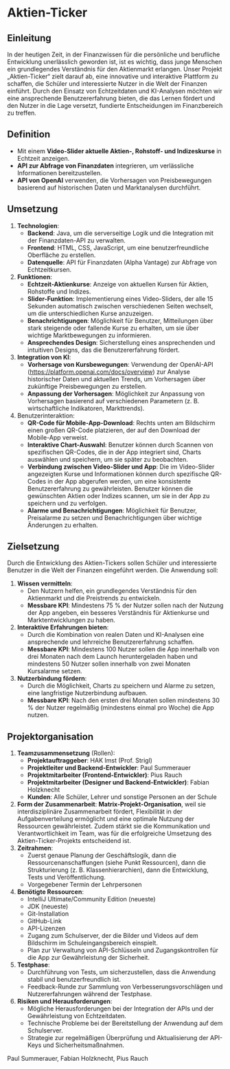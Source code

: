 # Aktien-Ticker

## Einleitung
In der heutigen Zeit, in der Finanzwissen für die persönliche und berufliche Entwicklung unerlässlich geworden ist, ist es wichtig, dass junge Menschen ein grundlegendes Verständnis für den Aktienmarkt erlangen. Unser Projekt „Aktien-Ticker“ zielt darauf ab, eine innovative und interaktive Plattform zu schaffen, die Schüler und interessierte Nutzer in die Welt der Finanzen einführt. Durch den Einsatz von Echtzeitdaten und KI-Analysen möchten wir eine ansprechende Benutzererfahrung bieten, die das Lernen fördert und den Nutzer in die Lage versetzt, fundierte Entscheidungen im Finanzbereich zu treffen.

## Definition
- Mit einem **Video-Slider aktuelle Aktien-, Rohstoff- und Indizeskurse** in Echtzeit anzeigen.
- **API zur Abfrage von Finanzdaten** integrieren, um verlässliche Informationen bereitzustellen.
- **API von OpenAI** verwenden, die Vorhersagen von Preisbewegungen basierend auf historischen Daten und Marktanalysen durchführt.

## Umsetzung
1. **Technologien**:
   - **Backend**: Java, um die serverseitige Logik und die Integration mit der Finanzdaten-API zu verwalten.
   - **Frontend**: HTML, CSS, JavaScript, um eine benutzerfreundliche Oberfläche zu erstellen.
   - **Datenquelle**: API für Finanzdaten (Alpha Vantage) zur Abfrage von Echtzeitkursen.
2. **Funktionen**:
   - **Echtzeit-Aktienkurse**: Anzeige von aktuellen Kursen für Aktien, Rohstoffe und Indizes.
   - **Slider-Funktion**: Implementierung eines Video-Sliders, der alle 15 Sekunden automatisch zwischen verschiedenen Seiten wechselt, um die unterschiedlichen Kurse anzuzeigen.
   - **Benachrichtigungen**: Möglichkeit für Benutzer, Mitteilungen über stark steigende oder fallende Kurse zu erhalten, um sie über wichtige Marktbewegungen zu informieren.
   - **Ansprechendes Design**: Sicherstellung eines ansprechenden und intuitiven Designs, das die Benutzererfahrung fördert.
3. **Integration von KI**:
   - **Vorhersage von Kursbewegungen**: Verwendung der OpenAI-API (https://platform.openai.com/docs/overview) zur Analyse historischer Daten und aktuellen Trends, um Vorhersagen über zukünftige Preisbewegungen zu erstellen.
   - **Anpassung der Vorhersagen**: Möglichkeit zur Anpassung von Vorhersagen basierend auf verschiedenen Parametern (z. B. wirtschaftliche Indikatoren, Markttrends).
4. Benutzerinteraktion:
   - **QR-Code für Mobile-App-Download**: Rechts unten am Bildschirm einen großen QR-Code platzieren, der auf den Download der Mobile-App verweist.
   - **Interaktive Chart-Auswahl**: Benutzer können durch Scannen von spezifischen QR-Codes, die in der App integriert sind, Charts auswählen und speichern, um sie später zu beobachten.
   - **Verbindung zwischen Video-Slider und App**: Die im Video-Slider angezeigten Kurse und Informationen können durch spezifische QR-Codes in der App abgerufen werden, um eine konsistente Benutzererfahrung zu gewährleisten. Benutzer können die gewünschten Aktien oder Indizes scannen, um sie in der App zu speichern und zu verfolgen.
   - **Alarme und Benachrichtigungen**: Möglichkeit für Benutzer, Preisalarme zu setzen und Benachrichtigungen über wichtige Änderungen zu erhalten.

## Zielsetzung
Durch die Entwicklung des Aktien-Tickers sollen Schüler und interessierte Benutzer in die Welt der Finanzen eingeführt werden. Die Anwendung soll:
1. **Wissen vermitteln**: 
    - Den Nutzern helfen, ein grundlegendes Verständnis für den Aktienmarkt und die Preistrends zu entwickeln.
    - **Messbare KPI**: Mindestens 75 % der Nutzer sollen nach der Nutzung der App angeben, ein besseres Verständnis für Aktienkurse und Marktentwicklungen zu haben.
2. **Interaktive Erfahrungen bieten**:
   - Durch die Kombination von realen Daten und KI-Analysen eine ansprechende und lehrreiche Benutzererfahrung schaffen.
   - **Messbare KPI**: Mindestens 100 Nutzer sollen die App innerhalb von drei Monaten nach dem Launch heruntergeladen haben und mindestens 50 Nutzer sollen innerhalb von zwei Monaten Kursalarme setzen.
3. **Nutzerbindung fördern**: 
   - Durch die Möglichkeit, Charts zu speichern und Alarme zu setzen, eine langfristige Nutzerbindung aufbauen.
   - **Messbare KPI**: Nach den ersten drei Monaten sollen mindestens 30 % der Nutzer regelmäßig (mindestens einmal pro Woche) die App nutzen.

## Projektorganisation
1. **Teamzusammensetzung** (Rollen):
   - **Projektauftraggeber**: HAK Imst (Prof. Strigl)
   - **Projektleiter und Backend-Entwickler**: Paul Summerauer
   - **Projektmitarbeiter (Frontend-Entwickler)**: Pius Rauch
   - **Projektmitarbeiter (Designer und Backend-Entwickler)**: Fabian Holzknecht
   - **Kunden**: Alle Schüler, Lehrer und sonstige Personen an der Schule
2. **Form der Zusammenarbeit**: 
**Matrix-Projekt-Organisation**, weil sie interdisziplinäre Zusammenarbeit fördert, Flexibilität in der Aufgabenverteilung ermöglicht und eine optimale Nutzung der Ressourcen gewährleistet. Zudem stärkt sie die Kommunikation und Verantwortlichkeit im Team, was für die erfolgreiche Umsetzung des Aktien-Ticker-Projekts entscheidend ist.
3. **Zeitrahmen**:
   - Zuerst genaue Planung der Geschäftslogik, dann die Ressourcenanschaffungen (siehe Punkt Ressourcen), dann die Strukturierung (z. B. Klassenhierarchien), dann die Entwicklung, Tests und Veröffentlichung.
   - Vorgegebener Termin der Lehrpersonen
4. **Benötigte Ressourcen**:
   - IntelliJ Ultimate/Community Edition (neueste)
   - JDK (neueste)
   - Git-Installation
   - GitHub-Link
   - API-Lizenzen
   - Zugang zum Schulserver, der die Bilder und Videos auf dem Bildschirm im Schuleingangsbereich einspielt.
   - Plan zur Verwaltung von API-Schlüsseln und Zugangskontrollen für die App zur Gewährleistung der Sicherheit.
5. **Testphase**:
   - Durchführung von Tests, um sicherzustellen, dass die Anwendung stabil und benutzerfreundlich ist.
   - Feedback-Runde zur Sammlung von Verbesserungsvorschlägen und Nutzererfahrungen während der Testphase.
6. **Risiken und Herausforderungen**:
   - Mögliche Herausforderungen bei der Integration der APIs und der Gewährleistung von Echtzeitdaten.
   - Technische Probleme bei der Bereitstellung der Anwendung auf dem Schulserver.
   - Strategie zur regelmäßigen Überprüfung und Aktualisierung der API-Keys und Sicherheitsmaßnahmen.

Paul Summerauer, Fabian Holzknecht, Pius Rauch